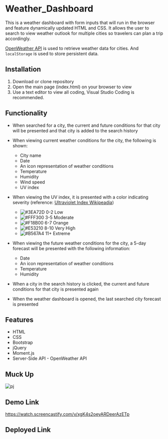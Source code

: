 # Weather_Dashboard

This is a weather dashboard with form inputs that will run in the browser and feature dynamically updated HTML and CSS. It allows the user to search to view weather outlook for multiple cities so travelers can plan a trip accordingly.

[OpenWeather API](https://openweathermap.org/api) is used to retrieve weather data for cities. And `localStorage` is used to store persistent data.

## Installation

1. Download or clone repository
2. Open the main page (index.html) on your browser to view
3. Use a text editor to view all coding, Visual Studio Coding is recommended.

## Functionality

* When searched for a city, the current and future conditions for that city will be presented and that city is added to the search history
  
* When viewing current weather conditions for the city, the following is shown:
  * City name
  * Date
  * An icon representation of weather conditions
  * Temperature
  * Humidity
  * Wind speed
  * UV index
  
* When viewing the UV index, it is presented with a color indicating severity (reference: [Ultraviolet Index Wikipeadia](https://en.wikipedia.org/wiki/Ultraviolet_index#:~:text=A%20UV%20index%20reading%20of,broad%20spectrum%20SPF%2030%2B%20sunscreen.&text=A%20UV%20index%20reading%20of%206%20to%207%20means%20high,harm%20from%20unprotected%20sun%20exposure.))
  * ![#3EA72D](https://via.placeholder.com/15/3EA72D/000000?text=+) 0-2 Low
  * ![#FFF300](https://via.placeholder.com/15/FFF300/000000?text=+) 3-5 Moderate
  * ![#F18B00](https://via.placeholder.com/15/F18B00/000000?text=+) 6-7 Orange
  * ![#E53210](https://via.placeholder.com/15/E53210/000000?text=+) 8-10 Very High
  * ![#B567A4](https://via.placeholder.com/15/B567A4/000000?text=+) 11+ Extreme
  
* When viewing the future weather conditions for the city, a 5-day forecast will be presented with the following information:
  * Date
  * An icon representation of weather conditions
  * Temperature
  * Humidity
  
* When a city in the search history is clicked, the current and future conditions for that city is presented again
* When the weather dashboard is opened, the last searched city forecast is presented
  
## Features

* HTML
* CSS
* Bootstrap
* jQuery
* Moment.js
* Server-Side API - OpenWeather API

## Muck Up
![pj](https://user-images.githubusercontent.com/87342751/153477899-e4d1859d-3cb9-47ff-bbc8-14851cb32c53.PNG)

## Demo Link
https://watch.screencastify.com/v/xgK4s2oeyARDeerAzETp

## Deployed Link



